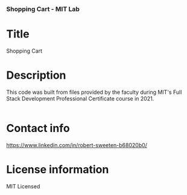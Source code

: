 ### Shopping Cart - MIT Lab

# Title

Shopping Cart

# Description

This code was built from files provided by the faculty during MIT's Full Stack Development Professional Certificate course in 2021.

<img src="" />

# Contact info

https://www.linkedin.com/in/robert-sweeten-b68020b0/ 

# License information

MIT Licensed
